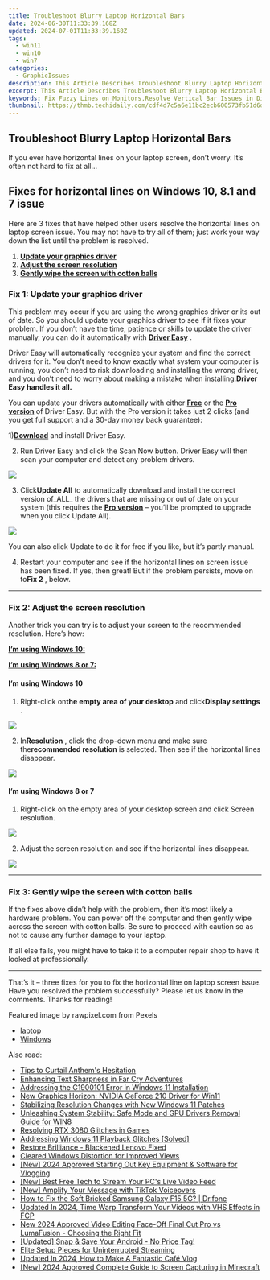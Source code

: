```yaml
---
title: Troubleshoot Blurry Laptop Horizontal Bars
date: 2024-06-30T11:33:39.168Z
updated: 2024-07-01T11:33:39.168Z
tags:
  - win11
  - win10
  - win7
categories:
  - GraphicIssues
description: This Article Describes Troubleshoot Blurry Laptop Horizontal Bars
excerpt: This Article Describes Troubleshoot Blurry Laptop Horizontal Bars
keywords: Fix Fuzzy Lines on Monitors,Resolve Vertical Bar Issues in Display,Diagnose Screen Distortion Problems,Troubleshoot Wide Horizontal Lines on Laptops,Address Blurry Video Components on PC,How to Clear Sharp Edges on Monitors,Solutions for Horizontal Bar Clarity in Displays
thumbnail: https://thmb.techidaily.com/cdf4d7c5a6e11bc2ecb600573fb51d6d46dc48a05d2a33906086e284e9c970a7.jpg
---
```


## Troubleshoot Blurry Laptop Horizontal Bars

 If you ever have horizontal lines on your laptop screen, don’t worry. It’s often not hard to fix at all…

## Fixes for horizontal lines on Windows 10, 8.1 and 7 issue

 Here are 3 fixes that have helped other users resolve the horizontal lines on laptop screen issue. You may not have to try all of them; just work your way down the list until the problem is resolved.

1. **[Update your graphics driver](#F1)**
2. **[Adjust the screen resolution](#F2)**
3. **[Gently wipe the screen with cotton balls](#F3)**

### Fix 1: Update your graphics driver

 This problem may occur if you are using the wrong graphics driver or its out of date. So you should update your graphics driver to see if it fixes your problem. If you don’t have the time, patience or skills to update the driver manually, you can do it automatically with [**Driver Easy**](https://tools.techidaily.com/drivereasy/download/) .

 Driver Easy will automatically recognize your system and find the correct drivers for it. You don’t need to know exactly what system your computer is running, you don’t need to risk downloading and installing the wrong driver, and you don’t need to worry about making a mistake when installing.**Driver Easy handles it all.**

 You can update your drivers automatically with either [**Free**](https://tools.techidaily.com/drivereasy/download/) or the [**Pro version**](https://tools.techidaily.com/drivereasy/download/) of Driver Easy. But with the Pro version it takes just 2 clicks (and you get full support and a 30-day money back guarantee):

 1)[**Download**](https://tools.techidaily.com/drivereasy/download/) and install Driver Easy.

 2) Run Driver Easy and click the Scan Now button. Driver Easy will then scan your computer and detect any problem drivers.

![](https://images.drivereasy.com/wp-content/uploads/2018/07/img_5b46ffcde1143.jpg)

 3) Click**Update All** to automatically download and install the correct version of_ALL_ the drivers that are missing or out of date on your system (this requires the [**Pro version**](https://tools.techidaily.com/drivereasy/download/) – you’ll be prompted to upgrade when you click Update All).

![](https://images.drivereasy.com/wp-content/uploads/2018/07/img_5b594e371b13c.jpg)

 You can also click Update to do it for free if you like, but it’s partly manual.

 4) Restart your computer and see if the horizontal lines on screen issue has been fixed. If yes, then great! But if the problem persists, move on to**Fix 2** , below.

---

### Fix 2: Adjust the screen resolution

 Another trick you can try is to adjust your screen to the recommended resolution. Here’s how:

**[I’m using Windows 10:](#W10)**

[**I’m using Windows 8 or 7:**](#W87)

#### I’m using Windows 10

 1) Right-click on**the empty area of your desktop** and click**Display settings** .

![](https://images.drivereasy.com/wp-content/uploads/2018/07/img_5b4c67b31715b.jpg)

 2) In**Resolution** , click the drop-down menu and make sure the**recommended resolution** is selected. Then see if the horizontal lines disappear.

![](https://images.drivereasy.com/wp-content/uploads/2018/07/img_5b4c683faa667.jpg)

#### I’m using Windows 8 or 7

 1) Right-click on the empty area of your desktop screen and click Screen resolution.

![](https://images.drivereasy.com/wp-content/uploads/2018/07/img_5b5ed6d79ee72.jpg)

 2) Adjust the screen resolution and see if the horizontal lines disappear.

![](https://images.drivereasy.com/wp-content/uploads/2018/08/img_5b72884ff0e75.jpg)

---

### Fix 3: Gently wipe the screen with cotton balls

 If the fixes above didn’t help with the problem, then it’s most likely a hardware problem. You can power off the computer and then gently wipe across the screen with cotton balls. Be sure to proceed with caution so as not to cause any further damage to your laptop.

 If all else fails, you might have to take it to a computer repair shop to have it looked at professionally.

---

 That’s it – three fixes for you to fix the horizontal line on laptop screen issue. Have you resolved the problem successfully? Please let us know in the comments. Thanks for reading!

Featured image by rawpixel.com from Pexels

* [laptop](https://tools.techidaily.com/drivereasy/download/)
* [Windows](https://tools.techidaily.com/drivereasy/download/)

<ins class="adsbygoogle"
     style="display:block"
     data-ad-format="autorelaxed"
     data-ad-client="ca-pub-7571918770474297"
     data-ad-slot="1223367746"></ins>



<ins class="adsbygoogle"
     style="display:block"
     data-ad-client="ca-pub-7571918770474297"
     data-ad-slot="8358498916"
     data-ad-format="auto"
     data-full-width-responsive="true"></ins>

<span class="atpl-alsoreadstyle">Also read:</span>
<div><ul>
<li><a href="https://graphic-issues.techidaily.com/tips-to-curtail-anthems-hesitation/"><u>Tips to Curtail Anthem's Hesitation</u></a></li>
<li><a href="https://graphic-issues.techidaily.com/enhancing-text-sharpness-in-far-cry-adventures/"><u>Enhancing Text Sharpness in Far Cry Adventures</u></a></li>
<li><a href="https://graphic-issues.techidaily.com/addressing-the-c1900101-error-in-windows-11-installation/"><u>Addressing the C1900101 Error in Windows 11 Installation</u></a></li>
<li><a href="https://graphic-issues.techidaily.com/new-graphics-horizon-nvidia-geforce-210-driver-for-win11/"><u>New Graphics Horizon: NVIDIA GeForce 210 Driver for Win11</u></a></li>
<li><a href="https://graphic-issues.techidaily.com/stabilizing-resolution-changes-with-new-windows-11-patches/"><u>Stabilizing Resolution Changes with New Windows 11 Patches</u></a></li>
<li><a href="https://graphic-issues.techidaily.com/unleashing-system-stability-safe-mode-and-gpu-drivers-removal-guide-for-win8/"><u>Unleashing System Stability: Safe Mode and GPU Drivers Removal Guide for WIN8</u></a></li>
<li><a href="https://graphic-issues.techidaily.com/resolving-rtx-3080-glitches-in-games/"><u>Resolving RTX 3080 Glitches in Games</u></a></li>
<li><a href="https://graphic-issues.techidaily.com/addressing-windows-11-playback-glitches-solved/"><u>Addressing Windows 11 Playback Glitches [Solved]</u></a></li>
<li><a href="https://graphic-issues.techidaily.com/restore-brilliance-blackened-lenovo-fixed/"><u>Restore Brilliance - Blackened Lenovo Fixed</u></a></li>
<li><a href="https://graphic-issues.techidaily.com/cleared-windows-distortion-for-improved-views/"><u>Cleared Windows Distortion for Improved Views</u></a></li>
<li><a href="https://fox-boxes.techidaily.com/new-2024-approved-starting-out-key-equipment-and-software-for-vlogging/"><u>[New] 2024 Approved  Starting Out  Key Equipment & Software for Vlogging</u></a></li>
<li><a href="https://screen-activity-recording.techidaily.com/new-best-free-tech-to-stream-your-pcs-live-video-feed/"><u>[New] Best Free Tech to Stream Your PC's Live Video Feed</u></a></li>
<li><a href="https://tiktok-clips.techidaily.com/new-amplify-your-message-with-tiktok-voiceovers/"><u>[New] Amplify Your Message with TikTok Voiceovers</u></a></li>
<li><a href="https://howto.techidaily.com/how-to-fix-the-soft-bricked-samsung-galaxy-f15-5g-drfone-by-drfone-fix-android-problems-fix-android-problems/"><u>How to Fix the Soft Bricked Samsung Galaxy F15 5G? | Dr.fone</u></a></li>
<li><a href="https://ai-video-apps.techidaily.com/updated-in-2024-time-warp-transform-your-videos-with-vhs-effects-in-fcp/"><u>Updated In 2024, Time Warp Transform Your Videos with VHS Effects in FCP</u></a></li>
<li><a href="https://smart-video-editing.techidaily.com/new-2024-approved-video-editing-face-off-final-cut-pro-vs-lumafusion-choosing-the-right-fit/"><u>New 2024 Approved Video Editing Face-Off Final Cut Pro vs LumaFusion - Choosing the Right Fit</u></a></li>
<li><a href="https://visual-screen-recording.techidaily.com/1715860820139-updated-snap-and-save-your-android-no-price-tag/"><u>[Updated] Snap & Save Your Android - No Price Tag!</u></a></li>
<li><a href="https://extra-resources.techidaily.com/elite-setup-pieces-for-uninterrupted-streaming/"><u>Elite Setup Pieces for Uninterrupted Streaming</u></a></li>
<li><a href="https://ai-video-editing.techidaily.com/updated-in-2024-how-to-make-a-fantastic-cafe-vlog/"><u>Updated In 2024, How to Make A Fantastic Café Vlog</u></a></li>
<li><a href="https://screen-activity-recording.techidaily.com/new-2024-approved-complete-guide-to-screen-capturing-in-minecraft/"><u>[New] 2024 Approved  Complete Guide to Screen Capturing in Minecraft</u></a></li>
</ul></div>
